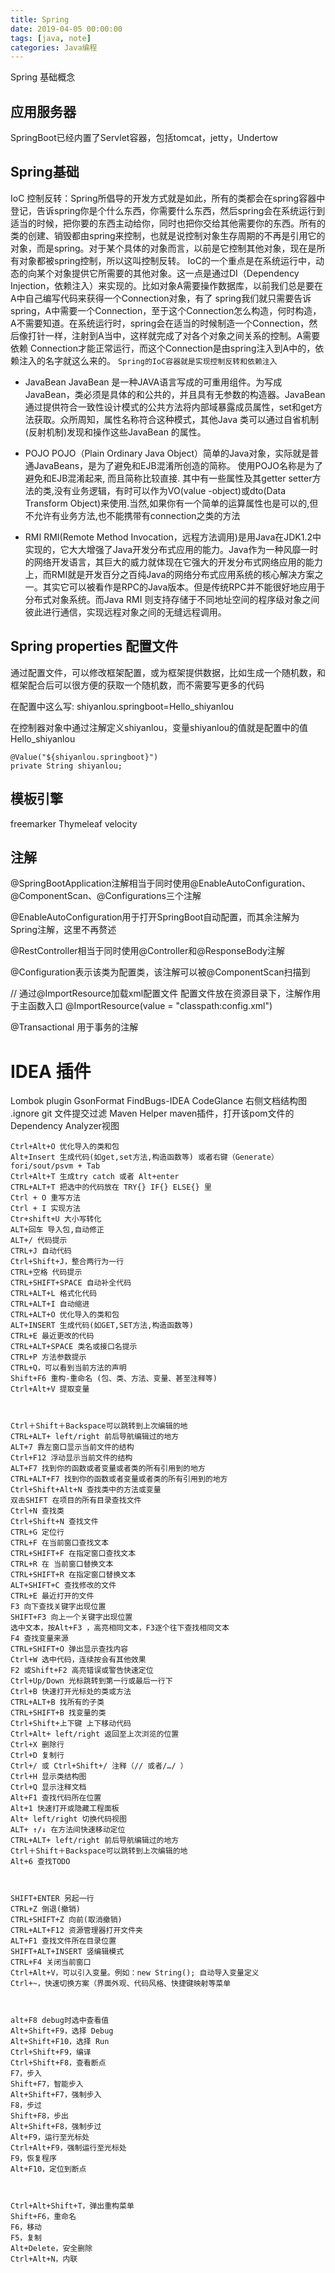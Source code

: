 ```yaml
---
title: Spring
date: 2019-04-05 00:00:00
tags: [java, note]
categories: Java编程
---
```


Spring 基础概念

<!-- more -->

## 应用服务器

SpringBoot已经内置了Servlet容器，包括tomcat，jetty，Undertow

## Spring基础

IoC 控制反转：Spring所倡导的开发方式就是如此，所有的类都会在spring容器中登记，告诉spring你是个什么东西，你需要什么东西，然后spring会在系统运行到适当的时候，把你要的东西主动给你，同时也把你交给其他需要你的东西。所有的类的创建、销毁都由spring来控制，也就是说控制对象生存周期的不再是引用它的对象，而是spring。对于某个具体的对象而言，以前是它控制其他对象，现在是所有对象都被spring控制，所以这叫控制反转。
IoC的一个重点是在系统运行中，动态的向某个对象提供它所需要的其他对象。这一点是通过DI（Dependency Injection，依赖注入）来实现的。比如对象A需要操作数据库，以前我们总是要在A中自己编写代码来获得一个Connection对象，有了 spring我们就只需要告诉spring，A中需要一个Connection，至于这个Connection怎么构造，何时构造，A不需要知道。在系统运行时，spring会在适当的时候制造一个Connection，然后像打针一样，注射到A当中，这样就完成了对各个对象之间关系的控制。A需要依赖 Connection才能正常运行，而这个Connection是由spring注入到A中的，依赖注入的名字就这么来的。
`Spring的IoC容器就是实现控制反转和依赖注入`

- JavaBean
JavaBean 是一种JAVA语言写成的可重用组件。为写成JavaBean，类必须是具体的和公共的，并且具有无参数的构造器。JavaBean 通过提供符合一致性设计模式的公共方法将内部域暴露成员属性，set和get方法获取。众所周知，属性名称符合这种模式，其他Java 类可以通过自省机制(反射机制)发现和操作这些JavaBean 的属性。

- POJO
POJO（Plain Ordinary Java Object）简单的Java对象，实际就是普通JavaBeans，是为了避免和EJB混淆所创造的简称。
使用POJO名称是为了避免和EJB混淆起来, 而且简称比较直接. 其中有一些属性及其getter setter方法的类,没有业务逻辑，有时可以作为VO(value -object)或dto(Data Transform Object)来使用.当然,如果你有一个简单的运算属性也是可以的,但不允许有业务方法,也不能携带有connection之类的方法

- RMI
RMI(Remote Method Invocation，远程方法调用)是用Java在JDK1.2中实现的，它大大增强了Java开发分布式应用的能力。Java作为一种风靡一时的网络开发语言，其巨大的威力就体现在它强大的开发分布式网络应用的能力上，而RMI就是开发百分之百纯Java的网络分布式应用系统的核心解决方案之一。其实它可以被看作是RPC的Java版本。但是传统RPC并不能很好地应用于分布式对象系统。而Java RMI 则支持存储于不同地址空间的程序级对象之间彼此进行通信，实现远程对象之间的无缝远程调用。

## Spring properties 配置文件

通过配置文件，可以修改框架配置，或为框架提供数据，比如生成一个随机数，和框架配合后可以很方便的获取一个随机数，而不需要写更多的代码

在配置中这么写:
shiyanlou.springboot=Hello_shiyanlou

在控制器对象中通过注解定义shiyanlou，变量shiyanlou的值就是配置中的值Hello_shiyanlou

    @Value("${shiyanlou.springboot}")
    private String shiyanlou;


## 模板引擎

freemarker
Thymeleaf
velocity

## 注解

@SpringBootApplication注解相当于同时使用@EnableAutoConfiguration、@ComponentScan、@Configurations三个注解  

@EnableAutoConfiguration用于打开SpringBoot自动配置，而其余注解为Spring注解，这里不再赘述

@RestController相当于同时使用@Controller和@ResponseBody注解

@Configuration表示该类为配置类，该注解可以被@ComponentScan扫描到

// 通过@ImportResource加载xml配置文件 配置文件放在资源目录下，注解作用于主函数入口
@ImportResource(value = "classpath:config.xml")

@Transactional 用于事务的注解

# IDEA 插件

Lombok plugin
GsonFormat
FindBugs-IDEA
CodeGlance	右侧文档结构图
.ignore	git 文件提交过滤
Maven Helper maven插件，打开该pom文件的Dependency Analyzer视图


    Ctrl+Alt+O 优化导入的类和包 
    Alt+Insert 生成代码(如get,set方法,构造函数等) 或者右键（Generate） 
    fori/sout/psvm + Tab 
    Ctrl+Alt+T 生成try catch 或者 Alt+enter 
    CTRL+ALT+T 把选中的代码放在 TRY{} IF{} ELSE{} 里 
    Ctrl + O 重写方法 
    Ctrl + I 实现方法 
    Ctr+shift+U 大小写转化 
    ALT+回车 导入包,自动修正 
    ALT+/ 代码提示 
    CTRL+J 自动代码 
    Ctrl+Shift+J，整合两行为一行 
    CTRL+空格 代码提示 
    CTRL+SHIFT+SPACE 自动补全代码 
    CTRL+ALT+L 格式化代码 
    CTRL+ALT+I 自动缩进 
    CTRL+ALT+O 优化导入的类和包 
    ALT+INSERT 生成代码(如GET,SET方法,构造函数等) 
    CTRL+E 最近更改的代码 
    CTRL+ALT+SPACE 类名或接口名提示 
    CTRL+P 方法参数提示 
    CTRL+Q，可以看到当前方法的声明
    Shift+F6 重构-重命名 (包、类、方法、变量、甚至注释等) 
    Ctrl+Alt+V 提取变量



    Ctrl＋Shift＋Backspace可以跳转到上次编辑的地 
    CTRL+ALT+ left/right 前后导航编辑过的地方 
    ALT+7 靠左窗口显示当前文件的结构 
    Ctrl+F12 浮动显示当前文件的结构 
    ALT+F7 找到你的函数或者变量或者类的所有引用到的地方 
    CTRL+ALT+F7 找到你的函数或者变量或者类的所有引用到的地方
    Ctrl+Shift+Alt+N 查找类中的方法或变量 
    双击SHIFT 在项目的所有目录查找文件 
    Ctrl+N 查找类 
    Ctrl+Shift+N 查找文件 
    CTRL+G 定位行 
    CTRL+F 在当前窗口查找文本 
    CTRL+SHIFT+F 在指定窗口查找文本 
    CTRL+R 在 当前窗口替换文本 
    CTRL+SHIFT+R 在指定窗口替换文本 
    ALT+SHIFT+C 查找修改的文件 
    CTRL+E 最近打开的文件 
    F3 向下查找关键字出现位置 
    SHIFT+F3 向上一个关键字出现位置 
    选中文本，按Alt+F3 ，高亮相同文本，F3逐个往下查找相同文本 
    F4 查找变量来源
    CTRL+SHIFT+O 弹出显示查找内容
    Ctrl+W 选中代码，连续按会有其他效果 
    F2 或Shift+F2 高亮错误或警告快速定位 
    Ctrl+Up/Down 光标跳转到第一行或最后一行下
    Ctrl+B 快速打开光标处的类或方法 
    CTRL+ALT+B 找所有的子类 
    CTRL+SHIFT+B 找变量的类
    Ctrl+Shift+上下键 上下移动代码 
    Ctrl+Alt+ left/right 返回至上次浏览的位置 
    Ctrl+X 删除行 
    Ctrl+D 复制行 
    Ctrl+/ 或 Ctrl+Shift+/ 注释（// 或者/…/ ）
    Ctrl+H 显示类结构图 
    Ctrl+Q 显示注释文档
    Alt+F1 查找代码所在位置 
    Alt+1 快速打开或隐藏工程面板
    Alt+ left/right 切换代码视图 
    ALT+ ↑/↓ 在方法间快速移动定位 
    CTRL+ALT+ left/right 前后导航编辑过的地方 
    Ctrl＋Shift＋Backspace可以跳转到上次编辑的地 
    Alt+6 查找TODO



    SHIFT+ENTER 另起一行 
    CTRL+Z 倒退(撤销) 
    CTRL+SHIFT+Z 向前(取消撤销) 
    CTRL+ALT+F12 资源管理器打开文件夹 
    ALT+F1 查找文件所在目录位置 
    SHIFT+ALT+INSERT 竖编辑模式 
    CTRL+F4 关闭当前窗口 
    Ctrl+Alt+V，可以引入变量。例如：new String(); 自动导入变量定义 
    Ctrl+~，快速切换方案（界面外观、代码风格、快捷键映射等菜单



    alt+F8 debug时选中查看值 
    Alt+Shift+F9，选择 Debug 
    Alt+Shift+F10，选择 Run 
    Ctrl+Shift+F9，编译 
    Ctrl+Shift+F8，查看断点
    F7，步入 
    Shift+F7，智能步入 
    Alt+Shift+F7，强制步入 
    F8，步过 
    Shift+F8，步出 
    Alt+Shift+F8，强制步过
    Alt+F9，运行至光标处 
    Ctrl+Alt+F9，强制运行至光标处 
    F9，恢复程序 
    Alt+F10，定位到断点



    Ctrl+Alt+Shift+T，弹出重构菜单 
    Shift+F6，重命名 
    F6，移动 
    F5，复制 
    Alt+Delete，安全删除 
    Ctrl+Alt+N，内联
